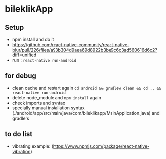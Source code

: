 # bileklikApp
## Setup
* npm install and do it 
* https://github.com/react-native-community/react-native-blur/pull/226/files/a93b304d9aea69d8922b3be9c6c3ad560616d6c2?diff=unified
* run : `react-native run-android`

## for debug
* clean cache and restart again `cd android && gradlew clean && cd .. && react-native run-android`
* delete node_module and `npm install` again
* check imports and syntax
* specially manual installation syntax (./android/app/src/main/java/com/bileklikapp/MainApplication.java) and gradle's

## to do list
* vibrating example: (https://www.npmjs.com/package/react-native-vibration)

